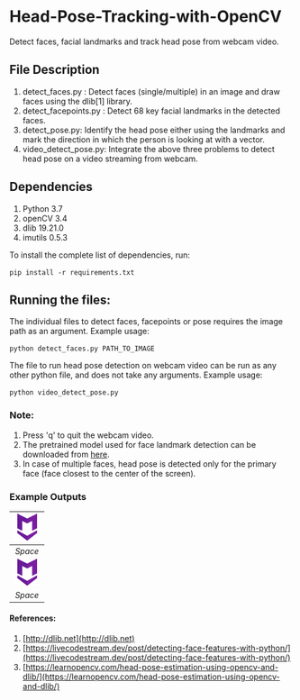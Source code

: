 # Head-Pose-Tracking-with-OpenCV
Detect faces, facial landmarks and track head pose from webcam video.

## File Description
1. detect_faces.py : Detect faces (single/multiple) in an image and draw faces using the dlib[1] library.
2. detect_facepoints.py : Detect 68 key facial landmarks in the detected faces.
3. detect_pose.py: Identify the head pose either using the landmarks and mark the direction in which the person is looking at with a vector.
4. video_detect_pose.py: Integrate the above three problems to detect head pose on a video streaming from webcam.

## Dependencies
1. Python   3.7  
2. openCV   3.4 
3. dlib     19.21.0
4. imutils  0.5.3 


To install the complete list of dependencies, run:  
```
pip install -r requirements.txt
```

## Running the files:

The individual files to detect faces, facepoints or pose requires the image path as an argument.
Example usage:  
```
python detect_faces.py PATH_TO_IMAGE
```

The file to run head pose detection on webcam video can be run as any other python file, and does not take any arguments.
Example usage:  
```
python video_detect_pose.py 
```

### Note:
1. Press 'q' to quit the webcam video.
2. The pretrained model used for face landmark detection can be downloaded from [here](https://github.com/italojs/facial-landmarks-recognition/blob/master/shape_predictor_68_face_landmarks.dat).
3. In case of multiple faces, head pose is detected only for the primary face (face closest to the center of the screen).

### Example Outputs
| ![single.png](https://github.com/adam-p/markdown-here/raw/master/src/common/images/icon48.png)|
|:--:| 
| *Space* |
| ![multiple.png](https://github.com/adam-p/markdown-here/raw/master/src/common/images/icon48.png)|
| *Space* |

#### References:
1. [http://dlib.net](http://dlib.net)
2. [https://livecodestream.dev/post/detecting-face-features-with-python/](https://livecodestream.dev/post/detecting-face-features-with-python/)
3. [https://learnopencv.com/head-pose-estimation-using-opencv-and-dlib/](https://learnopencv.com/head-pose-estimation-using-opencv-and-dlib/)
